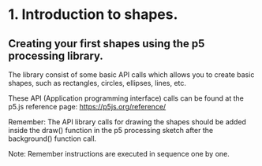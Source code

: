 # 1. Introduction to shapes.

## Creating your first shapes using the p5 processing library.

The library consist of some basic API calls which allows you to create basic shapes, such as rectangles, circles, ellipses, lines, etc.

These API (Application programming interface) calls can be found at the p5.js reference page: <a href="https://p5js.org/reference/" target="_blank">https://p5js.org/reference/</a>

Remember: The API library calls for drawing the shapes should be added inside the draw() function in the p5 processing sketch after the background() function call.

Note: Remember instructions are executed in sequence one by one.

<script src="/Kids-Coding/1.%20Introduction%20to%20shapes/Introduction-to-shapes-nav.js"></script>
